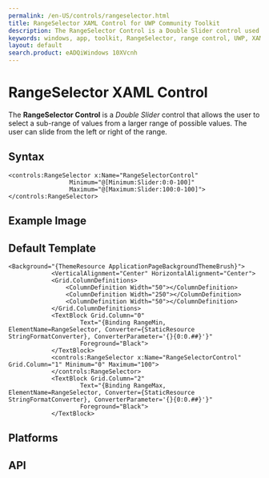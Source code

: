 ```yaml
---
permalink: /en-US/controls/rangeselector.html
title: RangeSelector XAML Control for UWP Community Toolkit
description: The RangeSelector Control is a Double Slider control used to select a sub-range of values from a larger range of possible values
keywords: windows, app, toolkit, RangeSelector, range control, UWP, XAML, double slider, sub range
layout: default
search.product: eADQiWindows 10XVcnh
---
```


# RangeSelector XAML Control
The **RangeSelector Control** is a *Double Slider* control that allows the user to select a sub-range of values from a larger range of possible values.  The user can slide from the left or right of the range.

## Syntax
```xaml
<controls:RangeSelector x:Name="RangeSelectorControl"
                 Minimum="@[Minimum:Slider:0:0-100]" 
                 Maximum="@[Maximum:Slider:100:0-100]">
</controls:RangeSelector>
```


## Example Image

## Default Template
```xaml
<Background="{ThemeResource ApplicationPageBackgroundThemeBrush}">
            <VerticalAlignment="Center" HorizontalAlignment="Center">
            <Grid.ColumnDefinitions>
                <ColumnDefinition Width="50"></ColumnDefinition>
                <ColumnDefinition Width="250"></ColumnDefinition>
                <ColumnDefinition Width="50"></ColumnDefinition>
            </Grid.ColumnDefinitions>
            <TextBlock Grid.Column="0" 
					Text="{Binding RangeMin, ElementName=RangeSelector, Converter={StaticResource StringFormatConverter}, ConverterParameter='{}{0:0.##}'}" 
                    Foreground="Black">
			</TextBlock>
            <controls:RangeSelector x:Name="RangeSelectorControl" Grid.Column="1" Minimum="0" Maximum="100">
            </controls:RangeSelector>
            <TextBlock Grid.Column="2" 
					Text="{Binding RangeMax, ElementName=RangeSelector, Converter={StaticResource StringFormatConverter}, ConverterParameter='{}{0:0.##}'}"
                    Foreground="Black">
			</TextBlock>
```

## Platforms 

## API 
